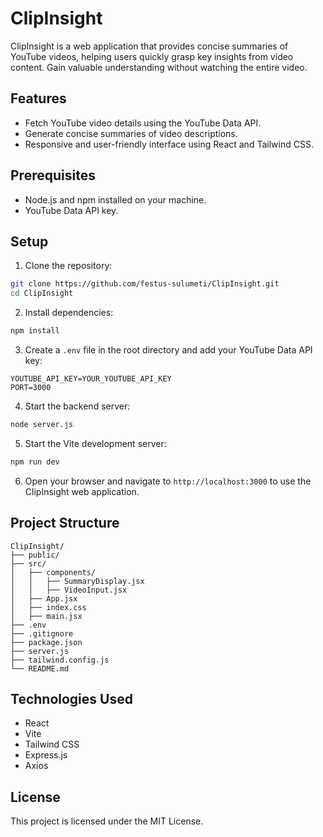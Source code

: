 # ClipInsight

ClipInsight is a web application that provides concise summaries of YouTube videos, helping users quickly grasp key insights from video content. Gain valuable understanding without watching the entire video.

## Features

- Fetch YouTube video details using the YouTube Data API.
- Generate concise summaries of video descriptions.
- Responsive and user-friendly interface using React and Tailwind CSS.

## Prerequisites

- Node.js and npm installed on your machine.
- YouTube Data API key.

## Setup

1. Clone the repository:

```sh
git clone https://github.com/festus-sulumeti/ClipInsight.git
cd ClipInsight
```

2. Install dependencies:

```sh
npm install
```

3. Create a `.env` file in the root directory and add your YouTube Data API key:

```env
YOUTUBE_API_KEY=YOUR_YOUTUBE_API_KEY
PORT=3000
```

4. Start the backend server:

```sh
node server.js
```

5. Start the Vite development server:

```sh
npm run dev
```

6. Open your browser and navigate to `http://localhost:3000` to use the ClipInsight web application.

## Project Structure

```
ClipInsight/
├── public/
├── src/
│   ├── components/
│   │   ├── SummaryDisplay.jsx
│   │   ├── VideoInput.jsx
│   ├── App.jsx
│   ├── index.css
│   ├── main.jsx
├── .env
├── .gitignore
├── package.json
├── server.js
├── tailwind.config.js
└── README.md
```

## Technologies Used

- React
- Vite
- Tailwind CSS
- Express.js
- Axios

## License

This project is licensed under the MIT License.
